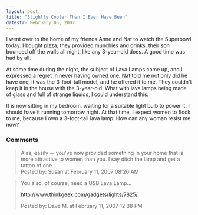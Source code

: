 ```yaml
---
layout: post
title: "Slightly Cooler Than I Ever Have Been"
datestr: February 05, 2007
---
```


I went over to the home of my friends Anne and Nat to watch the Superbowl today.  I bought pizza, they provided munchies and drinks.  their son bounced off the walls all night, like any 3-year-old does.  A good time was had by all.

At some time during the night, the subject of Lava Lamps came up, and I expressed a regret in never having owned one.  Nat told me not only did he have one, it was the 3-foot-tall model, and he offered it to me.  They couldn't keep it in the house with the 3-year-old.  What with lava lamps being made of glass and full of strange liquids, I could understand this.

It is now sitting in my bedroom, waiting for a suitable light bulb to power it.  I should have it running tomorrow night.  At that time, I expect women to flock to me, because I own a 3-foot-tall lava lamp.  How can any woman resist me now?

### Comments

<blockquote>
Alas, easily -- you've now provided something in your home that is more attractive to women than you.  I say ditch the lamp and get a tattoo of one... 
<div class="comment-meta">Posted by: Susan at February 11, 2007 08:26 AM</div> </blockquote>

<blockquote>
You also, of course, need a USB Lava Lamp...

<a href="http://www.thinkgeek.com/gadgets/lights/7825/" rel="nofollow">http://www.thinkgeek.com/gadgets/lights/7825/</a>
<div class="comment-meta">Posted by: Dave M. at February 11, 2007 12:38 PM</div> </blockquote>

